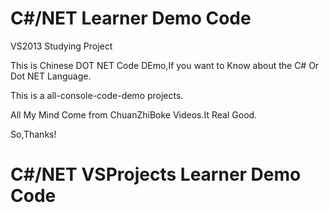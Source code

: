 # C#/NET Learner Demo Code

VS2013 Studying Project

This is Chinese DOT NET Code DEmo,If you want to Know about the C# Or Dot NET Language.

This is a all-console-code-demo projects.

All My Mind Come from ChuanZhiBoke Videos.It Real Good.

So,Thanks!

# C#/NET VSProjects Learner Demo Code

